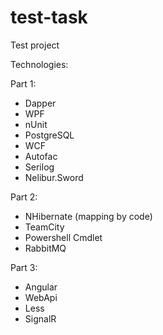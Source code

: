# test-task
Test project

Technologies:

Part 1:
  - Dapper
  - WPF
  - nUnit
  - PostgreSQL
  - WCF
  - Autofac
  - Serilog
  - Nelibur.Sword
  
Part 2:
  - NHibernate (mapping by code)
  - TeamCity
  - Powershell Cmdlet
  - RabbitMQ
  
Part 3:
  - Angular
  - WebApi
  - Less
  - SignalR
